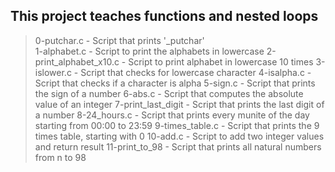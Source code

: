 ## This project teaches functions and nested loops
> 0-putchar.c - Script that prints '\_putchar'\
> 1-alphabet.c - Script to print the alphabets in lowercase
> 2-print_alphabet_x10.c - Script to print alphabet in lowercase 10 times
> 3-islower.c - Script that checks for lowercase character
> 4-isalpha.c - Script that checks if a character is alpha
> 5-sign.c - Script that prints the sign of a number
> 6-abs.c - Script that computes the absolute value of an integer
> 7-print_last_digit - Script that prints the last digit of a number
> 8-24_hours.c - Script that prints every munite of the day starting from 00:00 to 23:59
> 9-times_table.c - Script that prints the 9 times table, starting with 0
> 10-add.c - Script to add two integer values and return result
> 11-print_to_98 - Script that prints all natural numbers from n to 98
